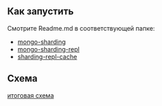 ##  Как запустить
Смотрите Readme.md в соответствующей папке:
- [mongo-sharding](mongo-sharding/README.md)
- [mongo-sharding-repl](mongo-sharding-repl/README.md)
- [sharding-repl-cache](sharding-repl-cache/README.md)

    
## Схема
[итоговая схема](final.drawio)
